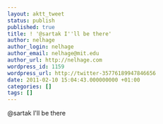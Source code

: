 ```yaml
---
layout: aktt_tweet
status: publish
published: true
title: ! '@sartak I''ll be there'
author: nelhage
author_login: nelhage
author_email: nelhage@mit.edu
author_url: http://nelhage.com
wordpress_id: 1159
wordpress_url: http://twitter-35776189947846656
date: 2011-02-10 15:04:43.000000000 +01:00
categories: []
tags: []
---
```

@sartak I'll be there
